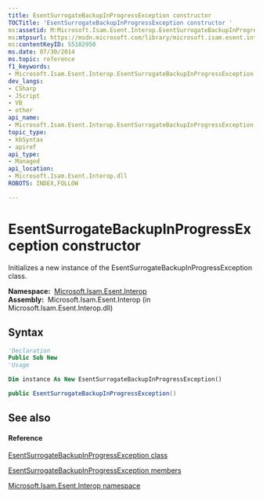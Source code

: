 ```yaml
---
title: EsentSurrogateBackupInProgressException constructor 
TOCTitle: 'EsentSurrogateBackupInProgressException constructor '
ms:assetid: M:Microsoft.Isam.Esent.Interop.EsentSurrogateBackupInProgressException.#ctor
ms:mtpsurl: https://msdn.microsoft.com/library/microsoft.isam.esent.interop.esentsurrogatebackupinprogressexception.esentsurrogatebackupinprogressexception(v=EXCHG.10)
ms:contentKeyID: 55102950
ms.date: 07/30/2014
ms.topic: reference
f1_keywords:
- Microsoft.Isam.Esent.Interop.EsentSurrogateBackupInProgressException.EsentSurrogateBackupInProgressException
dev_langs:
- CSharp
- JScript
- VB
- other
api_name: 
- Microsoft.Isam.Esent.Interop.EsentSurrogateBackupInProgressException..ctor
topic_type: 
- kbSyntax
- apiref
api_type: 
- Managed
api_location: 
- Microsoft.Isam.Esent.Interop.dll
ROBOTS: INDEX,FOLLOW

---
```


# EsentSurrogateBackupInProgressException constructor

Initializes a new instance of the EsentSurrogateBackupInProgressException class.

**Namespace:**  [Microsoft.Isam.Esent.Interop](hh596136\(v=exchg.10\).md)  
**Assembly:**  Microsoft.Isam.Esent.Interop (in Microsoft.Isam.Esent.Interop.dll)

## Syntax

``` vb
'Declaration
Public Sub New
'Usage

Dim instance As New EsentSurrogateBackupInProgressException()
```

``` csharp
public EsentSurrogateBackupInProgressException()
```

## See also

#### Reference

[EsentSurrogateBackupInProgressException class](dn334878\(v=exchg.10\).md)

[EsentSurrogateBackupInProgressException members](dn334937\(v=exchg.10\).md)

[Microsoft.Isam.Esent.Interop namespace](hh596136\(v=exchg.10\).md)

